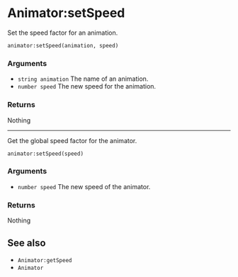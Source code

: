 <!--
category: reference
-->

Animator:setSpeed
===

Set the speed factor for an animation.

    animator:setSpeed(animation, speed)

### Arguments

- `string animation` The name of an animation.
- `number speed` The new speed for the animation.

### Returns

Nothing

---

Get the global speed factor for the animator.

    animator:setSpeed(speed)

### Arguments

- `number speed` The new speed of the animator.

### Returns

Nothing

See also
---

- `Animator:getSpeed`
- `Animator`
